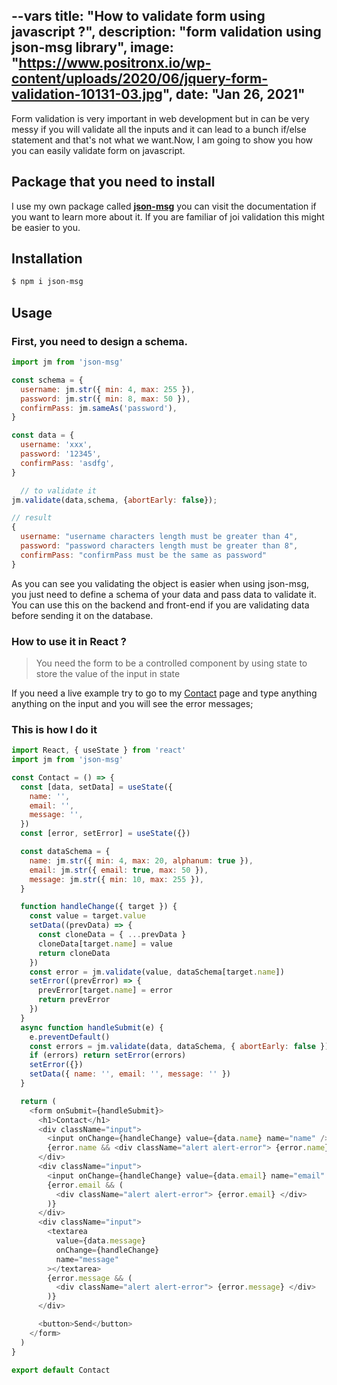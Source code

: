 --vars
title: "How to validate form using javascript ?",
description: "form validation using json-msg library",
image: "https://www.positronx.io/wp-content/uploads/2020/06/jquery-form-validation-10131-03.jpg",
date: "Jan 26, 2021"
--

Form validation is very important in web development but in can be very messy if you will
validate all the inputs and it can lead to a bunch if/else statement and that's not what we want.Now, I am going to show you
how you can easily validate form on javascript.

## Package that you need to install

I use my own package called **[json-msg](https://json-msg.vercel.app)** you can visit the documentation if you want to learn more about it. If you are familiar of joi validation this might be easier to you.

## Installation

```bash
$ npm i json-msg
```

## Usage

### First, you need to design a schema.

```javascript
import jm from 'json-msg'

const schema = {
  username: jm.str({ min: 4, max: 255 }),
  password: jm.str({ min: 8, max: 50 }),
  confirmPass: jm.sameAs('password'),
}

const data = {
  username: 'xxx',
  password: '12345',
  confirmPass: 'asdfg',
}

  // to validate it
jm.validate(data,schema, {abortEarly: false});

// result
{
  username: "username characters length must be greater than 4",
  password: "password characters length must be greater than 8",
  confirmPass: "confirmPass must be the same as password"
}

```

As you can see you validating the object is easier when using json-msg, you just need to define a schema of your
data and pass data to validate it. You can use this on the backend and front-end if you are validating data before sending it
on the database.

### How to use it in React ?

> You need the form to be a controlled component by using state to store the value of the input in state

If you need a live example try to go to my [Contact](/contact) page and type anything anything on the input and
you will see the error messages;

### This is how I do it

```javascript
import React, { useState } from 'react'
import jm from 'json-msg'

const Contact = () => {
  const [data, setData] = useState({
    name: '',
    email: '',
    message: '',
  })
  const [error, setError] = useState({})

  const dataSchema = {
    name: jm.str({ min: 4, max: 20, alphanum: true }),
    email: jm.str({ email: true, max: 50 }),
    message: jm.str({ min: 10, max: 255 }),
  }

  function handleChange({ target }) {
    const value = target.value
    setData((prevData) => {
      const cloneData = { ...prevData }
      cloneData[target.name] = value
      return cloneData
    })
    const error = jm.validate(value, dataSchema[target.name])
    setError((prevError) => {
      prevError[target.name] = error
      return prevError
    })
  }
  async function handleSubmit(e) {
    e.preventDefault()
    const errors = jm.validate(data, dataSchema, { abortEarly: false })
    if (errors) return setError(errors)
    setError({})
    setData({ name: '', email: '', message: '' })
  }

  return (
    <form onSubmit={handleSubmit}>
      <h1>Contact</h1>
      <div className="input">
        <input onChange={handleChange} value={data.name} name="name" />
        {error.name && <div className="alert alert-error"> {error.name} </div>}
      </div>
      <div className="input">
        <input onChange={handleChange} value={data.email} name="email" />
        {error.email && (
          <div className="alert alert-error"> {error.email} </div>
        )}
      </div>
      <div className="input">
        <textarea
          value={data.message}
          onChange={handleChange}
          name="message"
        ></textarea>
        {error.message && (
          <div className="alert alert-error"> {error.message} </div>
        )}
      </div>

      <button>Send</button>
    </form>
  )
}

export default Contact
```
